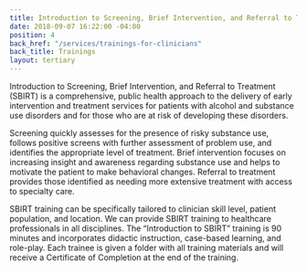 ```yaml
---
title: Introduction to Screening, Brief Intervention, and Referral to Treatment (SBIRT)
date: 2018-09-07 16:22:00 -04:00
position: 4
back_href: "/services/trainings-for-clinicians"
back_title: Trainings
layout: tertiary
---
```


Introduction to Screening, Brief Intervention, and Referral to Treatment (SBIRT) is a comprehensive, public health approach to the delivery of early intervention and treatment services for patients with alcohol and substance use disorders and for those who are at risk of developing these disorders.

Screening quickly assesses for the presence of risky substance use, follows positive screens with further assessment of problem use, and identifies the appropriate level of treatment.  Brief intervention focuses on increasing insight and awareness regarding substance use and helps to motivate the patient to make behavioral changes.  Referral to treatment provides those identified as needing more extensive treatment with access to specialty care.

SBIRT training can be specifically tailored to clinician skill level, patient population, and location. We can provide SBIRT training to healthcare professionals in all disciplines. The “Introduction to SBIRT” training is 90 minutes and incorporates didactic instruction, case-based learning, and role-play.  Each trainee is given a folder with all training materials and will receive a Certificate of Completion at the end of the training.
